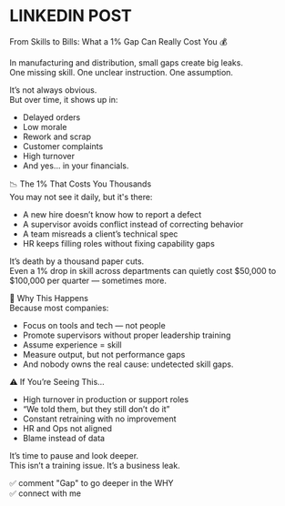 # LINKEDIN POST
From Skills to Bills: What a 1% Gap Can Really Cost You 💰

In manufacturing and distribution, small gaps create big leaks.  
One missing skill. One unclear instruction. One assumption.

It’s not always obvious.  
But over time, it shows up in:

- Delayed orders  
- Low morale  
- Rework and scrap  
- Customer complaints  
- High turnover  
- And yes… in your financials.

📉 The 1% That Costs You Thousands  
You may not see it daily, but it's there:

- A new hire doesn’t know how to report a defect  
- A supervisor avoids conflict instead of correcting behavior  
- A team misreads a client’s technical spec  
- HR keeps filling roles without fixing capability gaps  

It’s death by a thousand paper cuts.  
Even a 1% drop in skill across departments can quietly cost $50,000 to $100,000 per quarter — sometimes more.

🧠 Why This Happens  
Because most companies:

- Focus on tools and tech — not people  
- Promote supervisors without proper leadership training  
- Assume experience = skill  
- Measure output, but not performance gaps  
- And nobody owns the real cause: undetected skill gaps.

⚠ If You’re Seeing This…  
- High turnover in production or support roles  
- “We told them, but they still don’t do it”  
- Constant retraining with no improvement  
- HR and Ops not aligned  
- Blame instead of data  

It’s time to pause and look deeper.  
This isn’t a training issue. It’s a business leak.

✅ comment "Gap" to go deeper in the WHY  
✅ connect with me
